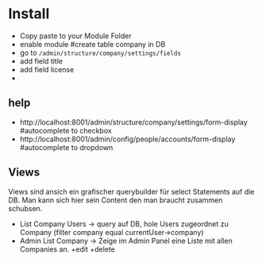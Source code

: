 # Install

* Copy paste to your Module Folder
* enable module #create table company in DB
* go to `/admin/structure/company/settings/fields`
* add field title
* add field license
* 

## help
* http://localhost:8001/admin/structure/company/settings/form-display #autocomplete to checkbox
* http://localhost:8001/admin/config/people/accounts/form-display #autocomplete to dropdown

## Views
Views sind ansich ein grafischer querybuilder für select Statements auf die DB. Man kann sich 
hier sein Content den man braucht zusammen schubsen.


* List Company Users -> query auf DB, hole Users zugeordnet zu Company (filter company equal currentUser->company)
* Admin List Company -> Zeige im Admin Panel eine Liste mit allen Companies an. +edit +delete
